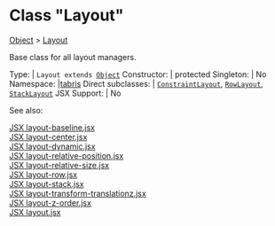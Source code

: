 ---
---
# Class "Layout"

<a href="https://developer.mozilla.org/en-US/docs/Web/JavaScript/Reference/Global_Objects/Object" title="View &quot;Object&quot; on MDN">Object</a> > <a href="#" >Layout</a>

Base class for all layout managers.


Type: | <code style="white-space: nowrap">Layout extends <a href="https://developer.mozilla.org/en-US/docs/Web/JavaScript/Reference/Global_Objects/Object" title="View &quot;Object&quot; on MDN">Object</a></code>
Constructor: | protected
Singleton: | No
Namespace: |<a href="../modules.html#startup" >tabris</a>
Direct subclasses: | <code style="white-space: nowrap"><a href="ConstraintLayout.html" title="ConstraintLayout Class Reference">ConstraintLayout</a></code>, <code style="white-space: nowrap"><a href="RowLayout.html" title="RowLayout Class Reference">RowLayout</a></code>, <code style="white-space: nowrap"><a href="StackLayout.html" title="StackLayout Class Reference">StackLayout</a></code>
JSX Support: | No


See also:
  
[<span class='language jsx'>JSX</span> layout-baseline.jsx](https://playground.tabris.com/?gitref=v3.3.0&snippet=layout-baseline.jsx)  
[<span class='language jsx'>JSX</span> layout-center.jsx](https://playground.tabris.com/?gitref=v3.3.0&snippet=layout-center.jsx)  
[<span class='language jsx'>JSX</span> layout-dynamic.jsx](https://playground.tabris.com/?gitref=v3.3.0&snippet=layout-dynamic.jsx)  
[<span class='language jsx'>JSX</span> layout-relative-position.jsx](https://playground.tabris.com/?gitref=v3.3.0&snippet=layout-relative-position.jsx)  
[<span class='language jsx'>JSX</span> layout-relative-size.jsx](https://playground.tabris.com/?gitref=v3.3.0&snippet=layout-relative-size.jsx)  
[<span class='language jsx'>JSX</span> layout-row.jsx](https://playground.tabris.com/?gitref=v3.3.0&snippet=layout-row.jsx)  
[<span class='language jsx'>JSX</span> layout-stack.jsx](https://playground.tabris.com/?gitref=v3.3.0&snippet=layout-stack.jsx)  
[<span class='language jsx'>JSX</span> layout-transform-translationz.jsx](https://playground.tabris.com/?gitref=v3.3.0&snippet=layout-transform-translationz.jsx)  
[<span class='language jsx'>JSX</span> layout-z-order.jsx](https://playground.tabris.com/?gitref=v3.3.0&snippet=layout-z-order.jsx)  
[<span class='language jsx'>JSX</span> layout.jsx](https://playground.tabris.com/?gitref=v3.3.0&snippet=layout.jsx)
